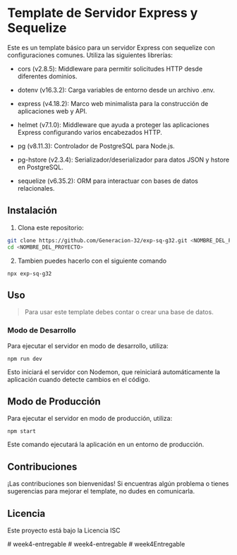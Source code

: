 # Template de Servidor Express y Sequelize

Este es un template básico para un servidor Express con sequelize con configuraciones comunes. Utiliza las siguientes librerías:

* cors (v2.8.5): Middleware para permitir solicitudes HTTP desde diferentes dominios.

* dotenv (v16.3.2): Carga variables de entorno desde un archivo .env.

* express (v4.18.2): Marco web minimalista para la construcción de aplicaciones web y API.

* helmet (v7.1.0): Middleware que ayuda a proteger las aplicaciones Express configurando varios encabezados HTTP.

* pg (v8.11.3): Controlador de PostgreSQL para Node.js.

* pg-hstore (v2.3.4): Serializador/deserializador para datos JSON y hstore en PostgreSQL.

* sequelize (v6.35.2): ORM para interactuar con bases de datos relacionales.


## Instalación

1. Clona este repositorio:

```bash
git clone https://github.com/Generacion-32/exp-sq-g32.git <NOMBRE_DEL_PROYECTO>
cd <NOMBRE_DEL_PROYECTO>

```
2. Tambien puedes hacerlo con el siguiente comando

```
npx exp-sq-g32
```

## Uso

>Para usar este template debes contar o crear una base de datos.

### Modo de Desarrollo

Para ejecutar el servidor en modo de desarrollo, utiliza:

```
npm run dev
```
Esto iniciará el servidor con Nodemon, que reiniciará automáticamente la aplicación cuando detecte cambios en el código.

## Modo de Producción

Para ejecutar el servidor en modo de producción, utiliza:

```
npm start
```

Este comando ejecutará la aplicación en un entorno de producción.

## Contribuciones

¡Las contribuciones son bienvenidas! Si encuentras algún problema o tienes sugerencias para mejorar el template, no dudes en comunicarla.

## Licencia
Este proyecto está bajo la Licencia ISC 


#   w e e k 4 - e n t r e g a b l e  
 #   w e e k 4 - e n t r e g a b l e  
 #   w e e k 4 E n t r e g a b l e  
 